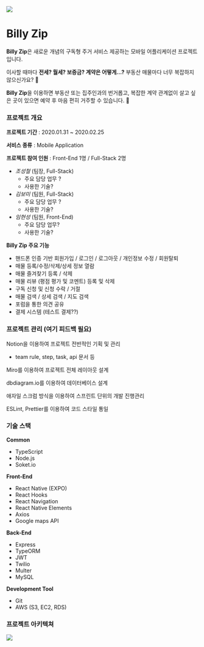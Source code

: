 ![](/home/hyunsung/바탕화면/codestates/BillyZip-client/assets/billyzip_logo.png)

# Billy Zip

**Billy Zip**은 새로운 개념의 구독형 주거 서비스 제공하는 모바일 어플리케이션 프로젝트 입니다. 

이사할 때마다 **전세? 월세? 보증금? 계약은 어떻게...?** 부동산 매물마다 너무 복잡하지 않으신가요? **🤬**

**Billy Zip**을 이용하면 부동산 또는 집주인과의 번거롭고, 복잡한 계약 관계없이 살고 싶은 곳이 있으면 예약 후 마음 편히 거주할 수 있습니다. **🥰**





### 프로젝트 개요

**프로젝트 기간**  :  2020.01.31 ~ 2020.02.25

**서비스 종류** : Mobile Application

**프로젝트 참여 인원** : Front-End 1명 / Full-Stack 2명

- *조성철*  (팀장, Full-Stack)
  - 주요 담당 업무 ?
  - 사용한 기술?
- *김보미*  (팀원, Full-Stack)
  - 주요 담당 업무 ?
  - 사용한 기술?
- *임현성*  (팀원, Front-End)
  - 주요 담당 업무?
  - 사용한 기술?

**Billy Zip 주요 기능**

- 핸드폰 인증 기반 회원가입 / 로그인 / 로그아웃 / 개인정보 수정 / 회원탈퇴
- 매물 등록/수정/삭제/상세 정보 열람
- 매물 즐겨찾기 등록 / 삭제
- 매물 리뷰 (평점 평가 및 코멘트) 등록 및 삭제
- 구독 신청 및 신청 수락 / 거절
- 매물 검색 / 상세 검색 / 지도 검색
- 포럼을 통한 의견 공유
- 결제 시스템 (테스트 결제??)





### 프로젝트 관리 (여기 피드백 필요)

Notion을 이용하여 프로젝트 전반적인 기획 및 관리

- team rule, step, task, api 문서 등

Miro를 이용하여 프로젝트 전체 레이아웃 설계

dbdiagram.io를 이용하여 데이터베이스 설계

애자일 스크럼 방식을 이용하여 스프린트 단위의 개발 진행관리

ESLint, Prettier를 이용하여 코드 스타일 통일





### 기술 스택

**Common**

- TypeScript
- Node.js
- Soket.io

**Front-End**

- React Native (EXPO)
- React Hooks
- React Navigation
- React Native Elements
- Axios
- Google maps API

**Back-End**

- Express
- TypeORM
- JWT
- Twilio
- Multer
- MySQL

**Development Tool**

- Git
- AWS (S3, EC2, RDS)





### 프로젝트 아키텍쳐

![](/home/hyunsung/바탕화면/아키텍쳐.png)

